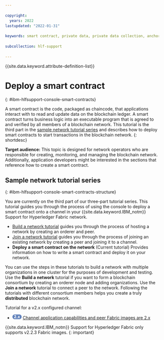 ```yaml
---

copyright:
  years: 2022
lastupdated: "2022-01-31"

keywords: smart contract, private data, private data collection, anchor peer, multicloud

subcollection: hlf-support

---
```


{{site.data.keyword.attribute-definition-list}}


# Deploy a smart contract
{: #ibm-hlfsupport-console-smart-contracts}


A smart contract is the code, packaged as chaincode, that applications interact with to read and update data on the blockchain ledger. A smart contract turns business logic into an executable program that is agreed to and verified by all members of a blockchain network. This tutorial is the third part in the [sample network tutorial series](#ibm-hlfsupport-console-smart-contracts-structure) and describes how to deploy smart contracts to start transactions in the blockchain network.
{: shortdesc}

**Target audience:** This topic is designed for network operators who are responsible for creating, monitoring, and managing the blockchain network. Additionally, application developers might be interested in the sections that reference how to create a smart contract.

## Sample network tutorial series
{: #ibm-hlfsupport-console-smart-contracts-structure}

You are currently on the third part of our three-part tutorial series. This tutorial guides you through the process of using the console to deploy a smart contract onto a channel in your {{site.data.keyword.IBM_notm}} Support for Hyperledger Fabric network.

* [Build a network tutorial](/docs/hlf-support?topic=hlf-support-ibm-hlfsupport-console-build-network#ibm-hlfsupport-console-build-network) guides you through the process of hosting a network by creating an orderer and peer.
* [Join a network tutorial](/docs/hlf-support?topic=hlf-support-ibm-hlfsupport-console-join-network#ibm-hlfsupport-console-join-network) guides you through the process of joining an existing network by creating a peer and joining it to a channel.
* **Deploy a smart contract on the network** (Current tutorial) Provides information on how to write a smart contract and deploy it on your network.

You can use the steps in these tutorials to build a network with multiple organizations in one cluster for the purposes of development and testing. Use the **Build a network** tutorial if you want to form a blockchain consortium by creating an orderer node and adding organizations. Use the **Join a network** tutorial to connect a peer to the network. Following the tutorials with different consortium members helps you create a truly **distributed** blockchain network.

Tutorial for a v2.x configured channel:
- <img src="../images/2-x_Pill.png" alt="version 2.x" width="30" style="width:30px; border-style: none"/> [Channel application capabilities and peer Fabric images are 2.x](/docs/hlf-support?topic=hlf-support-ibm-hlfsupport-console-smart-contracts-v2)

{{site.data.keyword.IBM_notm}} Support for Hyperledger Fabric only supports v2.2.3 Fabric images.
{: important}


